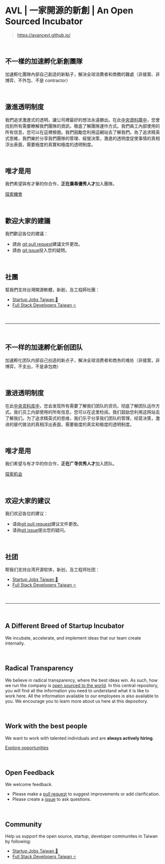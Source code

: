 # AVL | 一家開源的新創 | An Open Sourced Incubator

> https://avancevl.github.io/

<br>

<a name="zh-tw"></a>

## 不一樣的加速孵化新創團隊

加速孵化團隊內部自己創造的新點子，解決全球消費者和商務的難處（非接案、非博弈、不外包、不是 contractor）

<br>

## 激進透明制度

我們追求激進式的透明，讓公司裡最好的想法永遠勝出。在此[中央資料庫中](https://github.com/avancevl/avancevl.github.io)，您會找到所有需要瞭解我們團隊的資訊，徹底了解團隊運作方式。我們員工內部使用的所有信息，您可以在這裡檢閱。我們鼓勵您利用這網站去了解我們。為了追求精英式思維，我們樂於分享我們團隊的管理、經營決策，激進的透明度促使事情的真相浮出表面，需要極度的真實和極度的透明制度。


<br>

## 唯才是用

我們希望與有才華的你合作，**正在廣尋優秀人才**加入團隊。

[探索機會](https://avancevl.github.io/recruit/recruit.html)

<br>

## 歡迎大家的建議

我們歡迎各位的建議：
* 請由 [git pull request](https://github.com/avancevl/avancevl.github.io/pull/new/master)建議文件更改。
* 請由 [git issue](https://github.com/avancevl/avancevl.github.io/issues/new)投入您的疑問。

<br>

## 社團

幫我們支持台灣開源軟體，新創，及工程師社團：

* [Startup Jobs Taiwan :rocket:](https://021tw.github.io/021tw.github.io/)
* [Full Stack Developers Taiwan :star:](https://stacktw.github.io/stacktw.github.io/)

<br>

---

<br>

<a name="zh-cn"></a>

## 不一样的加速孵化新创团队

加速孵化团队内部自己创造的新点子，解决全球消费者和商务的难处（非接案，非博弈，不支出，不是承包商）

<br>

## 激进透明制度

在此[中央资料库中](https://github.com/avancevl/avancevl.github.io)，您会发现所有需要了解我们团队的资讯，彻底了解团队运作方式。我们员工内部使用的所有信息，您可以在这里检阅。我们鼓励您利用这网站去了解我们。为了追求精英式的思维，我们乐于分享我们团队的管理，经营决策，激进的替代做法的真相浮出表面，需要极度的真实和极度的透明制度。


<br>

## 唯才是用

我们希望与有才华的你合作，**正在广寻优秀人才**加入团队。

[探索机会](https://avancevl.github.io/recruit/recruit.html)

<br>

## 欢迎大家的建议

我们欢迎各位的建议：
* 请由[git pull request](https://github.com/avancevl/avancevl.github.io/pull/new/master)建议文件更改。
* 请由[git issue](https://github.com/avancevl/avancevl.github.io/issues/new)提出您的疑问。

<br>

## 社团

帮我们支持台湾开源软体，新创，及工程师社团：

* [Startup Jobs Taiwan :rocket:](https://021tw.github.io/021tw.github.io/)
* [Full Stack Developers Taiwan :star:](https://stacktw.github.io/stacktw.github.io/)

<br>

---

<br>

<a name="en"></a>

## A Different Breed of Startup Incubator

We incubate, accelerate, and implement ideas that our team create internally. 

<br>

## Radical Transparency 

We believe in radical transparency, where the best ideas win. As such, how we run the company is [open sourced to the world](https://github.com/avancevl/avancevl.github.io). In this central repository, you will find all the information you need to understand what it is like to work here. All the information available to our employees is also available to you. We encourage you to learn more about us here at this depository. 

<br>

## Work with the best people

We want to work with talented individuals and are **always actively hiring**.

[Explore opportunities](https://avancevl.github.io/recruit/recruit.html)

<br>

## Open Feedback

We welcome feedback.
* Please make a [pull request](https://github.com/avancevl/avancevl.github.io/pull/new/master) to suggest improvements or add clarification.
* Please create a [issue](https://github.com/avancevl/avancevl.github.io/issues/new) to ask questions.

<br>

## Community

Help us support the open source, startup, developer communites in Taiwan by following:

* [Startup Jobs Taiwan :rocket:](https://021tw.github.io/)
* [Full Stack Developers Taiwan :star:](https://stacktw.github.io/)
